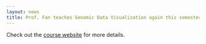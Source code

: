 ```yaml
---
layout: news
title: Prof. Fan teaches Genomic Data Visualization again this semester!
---
```


Check out the <a href="https://jef.works/genomic-data-visualization-2024/">course website</a> for more details.

